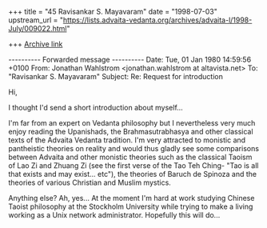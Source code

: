 +++
title = "45 Ravisankar S. Mayavaram"
date = "1998-07-03"
upstream_url = "https://lists.advaita-vedanta.org/archives/advaita-l/1998-July/009022.html"

+++
[Archive link](https://lists.advaita-vedanta.org/archives/advaita-l/1998-July/009022.html)

---------- Forwarded message ----------
Date: Tue, 01 Jan 1980 14:59:56 +0100
From: Jonathan Wahlstrom <jonathan.wahlstrom at altavista.net>
To: "Ravisankar S. Mayavaram" <msr at isc.tamu.edu>
Subject: Re: Request for introduction

Hi,

I thought I'd send a short introduction about myself...

I'm far from an expert on Vedanta philosophy but I nevertheless very
much enjoy reading the Upanishads, the Brahmasutrabhasya and other
classical texts of the Advaita Vedanta tradition. I'm very attracted to
monistic and pantheistic theories on reality and would thus gladly see
some comparisons between Advaita and other monistic theories such as the
classical Taoism of Lao Zi and Zhuang Zi (see the first verse of the Tao
Teh Ching- "Tao is all that exists and may exist... etc"), the theories
of Baruch de Spinoza and the theories of various Christian and Muslim
mystics.

Anything else? Ah, yes... At the moment I'm hard at work studying
Chinese Taoist philosophy at the Stockholm University while trying to
make a living working as a Unix network administrator. Hopefully this
will do...

